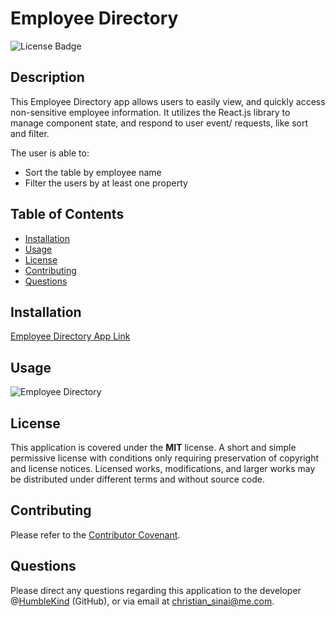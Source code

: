 # Employee Directory

![License Badge](https://img.shields.io/badge/lisence-MIT-green)

## Description
This Employee Directory app allows users to easily view, and quickly access non-sensitive employee information. It utilizes the React.js library to manage component state, and respond to user event/ requests, like sort and filter.

The user is able to:

* Sort the table by employee name
* Filter the users by at least one property

## Table of Contents
* [Installation](#installation)
* [Usage](#usage)
* [License](#license)
* [Contributing](#contributing)
* [Questions](#questions)

## Installation
[Employee Directory App Link](https://cs-employee-directory.herokuapp.com/)

## Usage
![Employee Directory](screen-shot_1.png)

## License
This application is covered under the **MIT** license. A short and simple permissive license with conditions only requiring preservation of copyright and license notices. Licensed works, modifications, and larger works may be distributed under different terms and without source code.

## Contributing
Please refer to the [Contributor Covenant](https://www.contributor-covenant.org/version/2/0/code_of_conduct/).

## Questions
Please direct any questions regarding this application to the developer @[HumbleKind](https://github.com/HumbleKind) (GitHub), or via email at christian_sinai@me.com.
